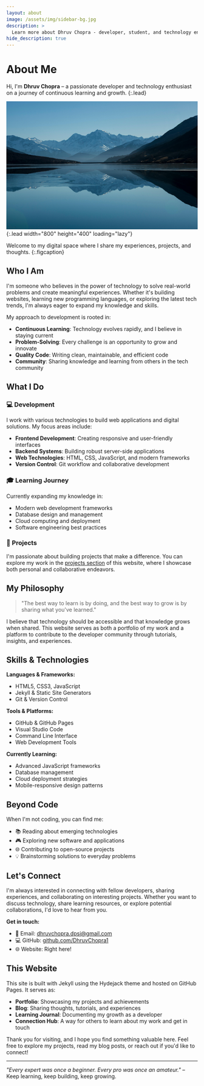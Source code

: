 ```yaml
---
layout: about
image: /assets/img/sidebar-bg.jpg
description: >
  Learn more about Dhruv Chopra - developer, student, and technology enthusiast passionate about creating meaningful digital experiences.
hide_description: true
---
```


# About Me

Hi, I'm **Dhruv Chopra** – a passionate developer and technology enthusiast on a journey of continuous learning and growth.
{:.lead}

![Profile Image](/assets/img/sidebar-bg.jpg){:.lead width="800" height="400" loading="lazy"}

Welcome to my digital space where I share my experiences, projects, and thoughts.
{:.figcaption}

## Who I Am

I'm someone who believes in the power of technology to solve real-world problems and create meaningful experiences. Whether it's building websites, learning new programming languages, or exploring the latest tech trends, I'm always eager to expand my knowledge and skills.

My approach to development is rooted in:
- **Continuous Learning**: Technology evolves rapidly, and I believe in staying current
- **Problem-Solving**: Every challenge is an opportunity to grow and innovate
- **Quality Code**: Writing clean, maintainable, and efficient code
- **Community**: Sharing knowledge and learning from others in the tech community

## What I Do

### 💻 Development
I work with various technologies to build web applications and digital solutions. My focus areas include:
- **Frontend Development**: Creating responsive and user-friendly interfaces
- **Backend Systems**: Building robust server-side applications
- **Web Technologies**: HTML, CSS, JavaScript, and modern frameworks
- **Version Control**: Git workflow and collaborative development

### 🎓 Learning Journey
Currently expanding my knowledge in:
- Modern web development frameworks
- Database design and management
- Cloud computing and deployment
- Software engineering best practices

### 🚀 Projects
I'm passionate about building projects that make a difference. You can explore my work in the [projects section](/projects/) of this website, where I showcase both personal and collaborative endeavors.

## My Philosophy

> "The best way to learn is by doing, and the best way to grow is by sharing what you've learned."

I believe that technology should be accessible and that knowledge grows when shared. This website serves as both a portfolio of my work and a platform to contribute to the developer community through tutorials, insights, and experiences.

## Skills & Technologies

**Languages & Frameworks:**
- HTML5, CSS3, JavaScript
- Jekyll & Static Site Generators
- Git & Version Control

**Tools & Platforms:**
- GitHub & GitHub Pages
- Visual Studio Code
- Command Line Interface
- Web Development Tools

**Currently Learning:**
- Advanced JavaScript frameworks
- Database management
- Cloud deployment strategies
- Mobile-responsive design patterns

## Beyond Code

When I'm not coding, you can find me:
- 📚 Reading about emerging technologies
- 🎮 Exploring new software and applications
- 🌐 Contributing to open-source projects
- 💡 Brainstorming solutions to everyday problems

## Let's Connect

I'm always interested in connecting with fellow developers, sharing experiences, and collaborating on interesting projects. Whether you want to discuss technology, share learning resources, or explore potential collaborations, I'd love to hear from you.

**Get in touch:**
- 📧 Email: [dhruvchopra.dpsi@gmail.com](mailto:dhruvchopra.dpsi@gmail.com)
- 💻 GitHub: [github.com/DhruvChopra1](https://github.com/DhruvChopra1)
- 🌐 Website: Right here!

## This Website

This site is built with Jekyll using the Hydejack theme and hosted on GitHub Pages. It serves as:
- **Portfolio**: Showcasing my projects and achievements
- **Blog**: Sharing thoughts, tutorials, and experiences
- **Learning Journal**: Documenting my growth as a developer
- **Connection Hub**: A way for others to learn about my work and get in touch

Thank you for visiting, and I hope you find something valuable here. Feel free to explore my projects, read my blog posts, or reach out if you'd like to connect!

---

*"Every expert was once a beginner. Every pro was once an amateur."* – Keep learning, keep building, keep growing.
